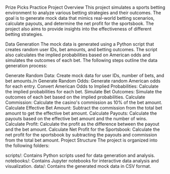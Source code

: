 Prize Picks Practice Project
Overview
This project simulates a sports betting environment to analyze various betting strategies and their outcomes. The goal is to generate mock data that mimics real-world betting scenarios, calculate payouts, and determine the net profit for the sportsbook. The project also aims to provide insights into the effectiveness of different betting strategies.

Data Generation
The mock data is generated using a Python script that creates random user IDs, bet amounts, and betting outcomes. The script also calculates the implied probabilities based on American odds and simulates the outcomes of each bet. The following steps outline the data generation process:

Generate Random Data: Create mock data for user IDs, number of bets, and bet amounts./n
Generate Random Odds: Generate random American odds for each entry.
Convert American Odds to Implied Probabilities: Calculate the implied probabilities for each bet.
Simulate Bet Outcomes: Simulate the outcomes of each bet based on the implied probabilities.
Calculate Commission: Calculate the casino's commission as 10% of the bet amount.
Calculate Effective Bet Amount: Subtract the commission from the total bet amount to get the effective bet amount.
Calculate Payouts: Calculate the payouts based on the effective bet amount and the number of wins.
Calculate Profit: Calculate the profit as the difference between the payout and the bet amount.
Calculate Net Profit for the Sportsbook: Calculate the net profit for the sportsbook by subtracting the payouts and commission from the total bet amount.
Project Structure
The project is organized into the following folders:

scripts/: Contains Python scripts used for data generation and analysis.
notebooks/: Contains Jupyter notebooks for interactive data analysis and visualization.
data/: Contains the generated mock data in CSV format.
